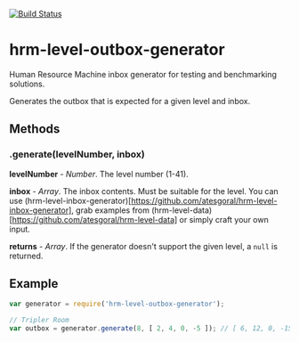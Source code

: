 [![Build Status](https://travis-ci.org/atesgoral/hrm-level-outbox-generator.svg?branch=master)](https://travis-ci.org/atesgoral/hrm-level-outbox-generator)

# hrm-level-outbox-generator
Human Resource Machine inbox generator for testing and benchmarking solutions.

Generates the outbox that is expected for a given level and inbox.

## Methods

### .generate(levelNumber, inbox)

**levelNumber** - _Number_. The level number (1-41).

**inbox** - _Array_. The inbox contents. Must be suitable for the level. You can use (hrm-level-inbox-generator)[https://github.com/atesgoral/hrm-level-inbox-generator], grab examples from (hrm-level-data)[https://github.com/atesgoral/hrm-level-data] or simply craft your own input.

**returns** - _Array_. If the generator doesn't support the given level, a `null` is returned.

## Example

```js
var generator = require('hrm-level-outbox-generator');

// Tripler Room
var outbox = generator.generate(8, [ 2, 4, 0, -5 ]); // [ 6, 12, 0, -15 ]
```
